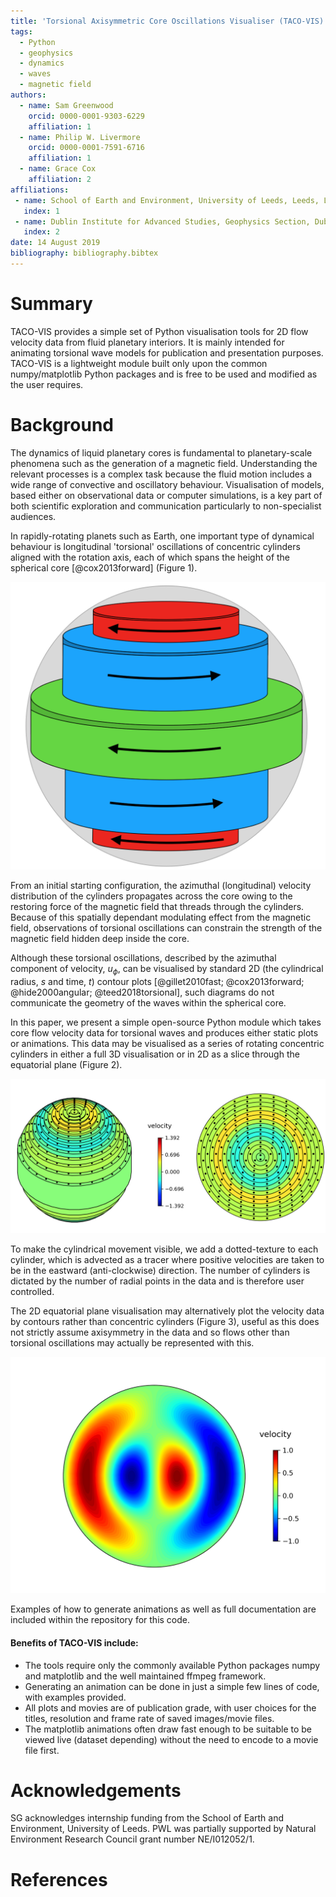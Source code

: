 ```yaml
---
title: 'Torsional Axisymmetric Core Oscillations Visualiser (TACO-VIS): A Python module for animating torsional wave data for fluid planetary cores'
tags:
  - Python
  - geophysics
  - dynamics
  - waves
  - magnetic field
authors:
  - name: Sam Greenwood
    orcid: 0000-0001-9303-6229
    affiliation: 1
  - name: Philip W. Livermore
    orcid: 0000-0001-7591-6716
    affiliation: 1
  - name: Grace Cox
    affiliation: 2
affiliations:
 - name: School of Earth and Environment, University of Leeds, Leeds, LS2 9JT
   index: 1
 - name: Dublin Institute for Advanced Studies, Geophysics Section, Dublin, Ireland
   index: 2
date: 14 August 2019
bibliography: bibliography.bibtex
---
```


# Summary

TACO-VIS provides a simple set of Python visualisation tools for 2D flow velocity data from fluid planetary interiors. It is mainly intended for animating torsional wave models for publication and presentation purposes. TACO-VIS is a lightweight module built only upon the common numpy/matplotlib Python packages and is free to be used and modified as the user requires.

# Background

The dynamics of liquid planetary cores is fundamental to planetary-scale phenomena such as the generation of a magnetic field. Understanding the relevant processes is a complex task because the fluid motion includes a wide range of convective and oscillatory behaviour. Visualisation of models, based either on observational data or computer simulations, is a key part of both scientific exploration and communication particularly to non-specialist audiences.

In rapidly-rotating planets such as Earth, one important type of dynamical behaviour is longitudinal 'torsional' oscillations of concentric cylinders aligned with the rotation axis, each of which spans the height of the spherical core [@cox2013forward] (Figure 1).


![Figure 1. Cartoon conceptually showing the differential rotation of fluid cylinders within a sphere.](images/cartoon_cylinders.png)


From an initial starting configuration, the azimuthal (longitudinal) velocity distribution of the cylinders propagates across the core owing to the restoring force of the magnetic field that threads through the cylinders. Because of this spatially dependant modulating effect from the magnetic field, observations of torsional oscillations can constrain the strength of the magnetic field hidden deep inside the core.

Although these torsional oscillations, described by the azimuthal component of velocity, $u_\phi$, can be visualised by standard 2D (the cylindrical radius, $s$ and time, $t$) contour plots [@gillet2010fast; @cox2013forward; @hide2000angular; @teed2018torsional], such diagrams do not communicate the geometry of the waves within the spherical core.

In this paper, we present a simple open-source Python module which takes core flow velocity data for torsional waves and produces either static plots or animations. This data may be visualised as a series of rotating concentric cylinders in either a full 3D visualisation or in 2D as a slice through the equatorial plane (Figure 2).

![Figure 2. 3D (left) and 2D (right) visualisation of data from Cox et al. [@cox2013forward] approximated by 15 cylinders. The azimuthal velocity scale shown is non-dimensional.](images/example_3D_and_2D.png)

To make the cylindrical movement visible, we add a dotted-texture to each cylinder, which is advected as a tracer where positive velocities are taken to be in the eastward (anti-clockwise) direction. The number of cylinders is dictated by the number of radial points in the data and is therefore user controlled.

The 2D equatorial plane visualisation may alternatively plot the velocity data by contours rather than concentric cylinders (Figure 3), useful as this does not strictly assume axisymmetry in the data and so flows other than torsional oscillations may actually be represented with this.

![Figure 4. Simple contour plot of example data that varies sinusoidally in radius and azimuth.](images/example_contour.png)


Examples of how to generate animations as well as full documentation are included within the repository for this code.

#### Benefits of TACO-VIS include:

* The tools require only the commonly available Python packages numpy and matplotlib and the well maintained ffmpeg framework.
* Generating an animation can be done in just a simple few lines of code, with examples provided.
* All plots and movies are of publication grade, with user choices for the titles, resolution and frame rate of saved images/movie files.
* The matplotlib animations often draw fast enough to be suitable to be viewed live (dataset depending) without the need to encode to a movie file first.


# Acknowledgements

SG acknowledges internship funding from the School of Earth and Environment, University of Leeds. PWL was partially supported by Natural Environment Research Council grant number NE/I012052/1.

# References
